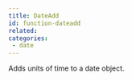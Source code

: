 ```yaml
---
title: DateAdd
id: function-dateadd
related:
categories:
 - date
---
```


Adds units of time to a date object.